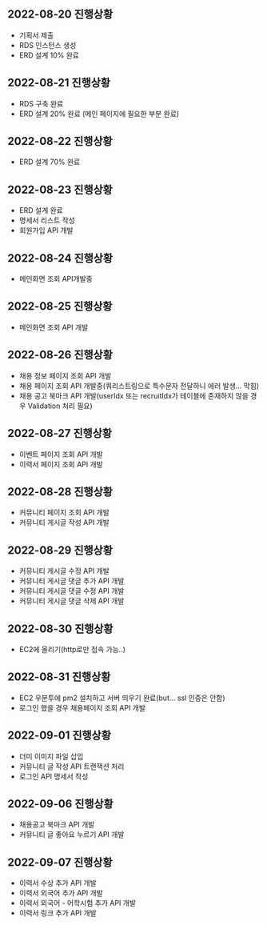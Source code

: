 ## 2022-08-20 진행상황
* 기획서 제출
* RDS 인스턴스 생성
* ERD 설계 10% 완료

## 2022-08-21 진행상황
* RDS 구축 완료
* ERD 설계 20% 완료 (메인 페이지에 필요한 부분 완료)

## 2022-08-22 진행상황
* ERD 설계 70% 완료 

## 2022-08-23 진행상황
* ERD 설계 완료
* 명세서 리스트 작성
* 회원가입 API 개발

## 2022-08-24 진행상황
* 메인화면 조회 API개발중

## 2022-08-25 진행상황
* 메인화면 조회 API 개발

## 2022-08-26 진행상황
* 채용 정보 페이지 조회 API 개발
* 채용 페이지 조회 API 개발중(쿼리스트링으로 특수문자 전달하니 에러 발생... 막힘)
* 채용 공고 북마크 API 개발(userIdx 또는 recruitIdx가 테이블에 존재하지 않을 경우 Validation 처리 필요)

## 2022-08-27 진행상황
* 이벤트 페이지 조회 API 개발
* 이력서 페이지 조회 API 개발

## 2022-08-28 진행상황
* 커뮤니티 페이지 조회 API 개발
* 커뮤니티 게시글 작성 API 개발

## 2022-08-29 진행상황
* 커뮤니티 게시글 수정 API 개발
* 커뮤니티 게시글 댓글 추가 API 개발
* 커뮤니티 게시글 댓글 수정 API 개발
* 커뮤니티 게시글 댓글 삭제 API 개발

## 2022-08-30 진행상황
* EC2에 올리기(http로만 접속 가능..)

## 2022-08-31 진행상황
* EC2 우분투에 pm2 설치하고 서버 띄우기 완료(but... ssl 인증은 안함)
* 로그인 했을 경우 채용페이지 조회 API 개발

## 2022-09-01 진행상황
* 더미 이미지 파일 삽입
* 커뮤니티 글 작성 API 트랜잭션 처리
* 로그인 API 명세서 작성

## 2022-09-06 진행상황
* 채용공고 북마크 API 개발
* 커뮤니티 글 좋아요 누르기 API 개발

## 2022-09-07 진행상황
* 이력서 수상 추가 API 개발
* 이력서 외국어 추가 API 개발
* 이력서 외국어 - 어학시험 추가 API 개발
* 이력서 링크 추가 API 개발
